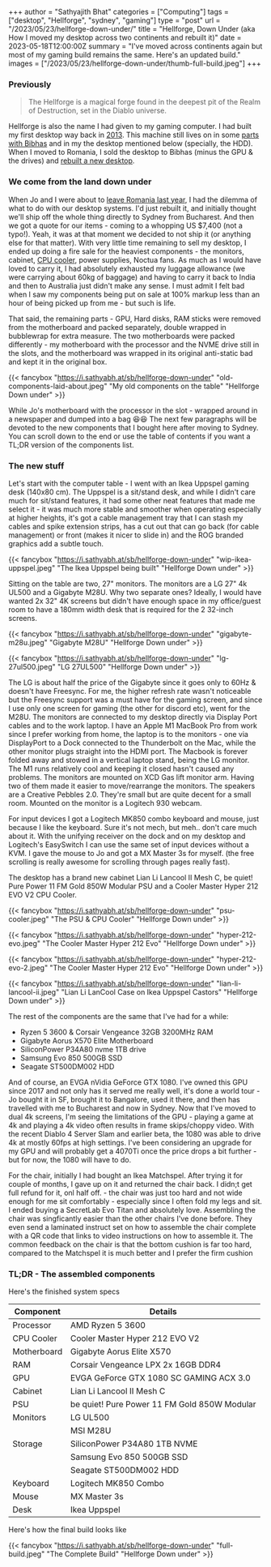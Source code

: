 +++
author = "Sathyajith Bhat"
categories = ["Computing"]
tags = ["desktop", "Hellforge", "sydney", "gaming"]
type = "post"
url = "/2023/05/23/hellforge-down-under/"
title = "Hellforge, Down Under (aka How I moved my desktop across two continents and rebuilt it)"
date = 2023-05-18T12:00:00Z
summary = "I've moved across continents again but most of my gaming build remains the same. Here's an updated build."
images = ["/2023/05/23/hellforge-down-under/thumb-full-build.jpeg"]
+++


### Previously

> The Hellforge is a magical forge found in the deepest pit of the Realm of Destruction, set in the Diablo universe.

Hellforge is also the name I had given to my gaming computer. I had built my first desktop way back in [2013](/2013/08/01/hellforge-my-desktop-after-a-long-time/). This machine still lives on in some [parts with Bibhas](https://bibhasdn.com/my-desktop/) and in my the desktop mentioned below (specially, the HDD). When I moved to Romania, I sold the desktop to Bibhas (minus the GPU & the drives) and [rebuilt a new desktop](/2020/01/19/hellforge-remastered-home-desktop/).

### We come from the land down under

When Jo and I were about to [leave Romania last year](/2022/06/22/thank-you-adobe), I had the dilemma of what to do with our desktop systems. I'd just rebuilt it, and initially thought we'll ship off the whole thing directly to Sydney from Bucharest. And then we got a quote for our items - coming to a whopping US $7,400 (not a typo!). Yeah, it was at that moment we decided to not ship it (or anything else for that matter). With very little time remaining to sell my desktop, I ended up doing a fire sale for the heaviest components - the monitors, cabinet, [CPU cooler](/2021/03/20/replacing-ryzen-3600-cooler-id-cooling-se-224-xt/), power supplies, Noctua fans. As much as I would have loved to carry it, I had absolutely exhausted my luggage allowance (we were carrying about 60kg of baggage) and having to carry it back to India and then to Australia just didn't make any sense. I must admit I felt bad when I saw my components being put on sale at 100% markup less than an hour of being picked up from me - but such is life.

That said, the remaining parts - GPU, Hard disks, RAM sticks were removed from the motherboard and packed separately, double wrapped in bubblewrap for extra measure. The two motherboards were packed differently - my motherboard with the processor and the NVME drive still in the slots, and the motherboard was wrapped in its original anti-static bad and kept it in the original box. 

{{< fancybox "https://i.sathyabh.at/sb/hellforge-down-under" "old-components-laid-about.jpeg" "My old components on the table" "Hellforge Down under" >}}

While Jo's motherboard with the processor in the slot - wrapped around in a newspaper and dumped into a bag 😆😆 The next few paragraphs will be devoted to the new components that I bought here after moving to Sydney. You can scroll down to the end or use the table of contents if you want a TL;DR version of the components list.

### The new stuff

Let's start with the computer table - I went with an Ikea Uppspel gaming desk (140x80 cm). The Uppspel is a sit/stand desk, and while I didn't care much for sit/stand features, it had some other neat features that made me select it - it was much more stable and smoother when operating especially at higher heights, it's got a cable management tray that I can stash my cables and spike extension strips,  has a cut out that can go back (for cable management) or front (makes it nicer to slide in) and the ROG branded graphics add a subtle touch. 

{{< fancybox "https://i.sathyabh.at/sb/hellforge-down-under" "wip-ikea-uppspel.jpeg" "The Ikea Uppspel being built" "Hellforge Down under" >}}

Sitting on the table are two, 27" monitors. The monitors are a LG 27" 4k UL500 and a Gigabyte M28U. Why two separate ones? Ideally, I would have wanted 2x 32" 4K screens but didn't have enough space in my office/guest room to have a 180mm width desk that is required for the 2 32-inch screens. 

{{< fancybox "https://i.sathyabh.at/sb/hellforge-down-under" "gigabyte-m28u.jpeg" "Gigabyte M28U" "Hellforge Down under" >}}

{{< fancybox "https://i.sathyabh.at/sb/hellforge-down-under" "lg-27ul500.jpeg" "LG 27UL500" "Hellforge Down under" >}}


The LG is about half the price of the Gigabyte since it goes only to 60Hz & doesn't have Freesync. For me, the higher refresh rate wasn't noticeable but the Freesync support was a must have for the gaming screen, and since I use only one screen for gaming (the other for discord etc), went for the M28U. The monitors are connected to my desktop directly via Display Port cables and to the work laptop. I have an Apple M1 MacBook Pro from work since I prefer working from home, the laptop is to the monitors - one via DisplayPort to a Dock connected to the Thunderbolt on the Mac, while the other monitor plugs straight into the HDMI port.  The Macbook is forever folded away and stowed in a vertical laptop stand, being the LG monitor. The M1 runs relatively cool and keeping it closed hasn't caused any problems. The monitors are mounted on XCD Gas lift monitor arm. Having two of them made it easier to move/rearrange the monitors. The speakers are a Creative Pebbles 2.0. They're small but are quite decent for a small room. Mounted on the monitor is a Logitech 930 webcam. 

For input devices I got a Logitech MK850 combo keyboard and mouse, just because I like the keyboard. Sure it's not mech, but meh.. don't care much about it. With the unifying receiver on the dock and on my desktop and Logitech's EasySwitch I can use the same set of input devices without a KVM. I gave the mouse to Jo and got a MX Master 3s for myself. (the free scrolling is really awesome for scrolling through pages really fast).

The desktop has a brand new cabinet Lian Li Lancool II Mesh C, be quiet! Pure Power 11 FM Gold 850W Modular PSU and a Cooler Master Hyper 212 EVO V2 CPU Cooler.

{{< fancybox "https://i.sathyabh.at/sb/hellforge-down-under" "psu-cooler.jpeg" "The PSU & CPU Cooler" "Hellforge Down under" >}}

{{< fancybox "https://i.sathyabh.at/sb/hellforge-down-under" "hyper-212-evo.jpeg" "The Cooler Master Hyper 212 Evo" "Hellforge Down under" >}}

{{< fancybox "https://i.sathyabh.at/sb/hellforge-down-under" "hyper-212-evo-2.jpeg" "The Cooler Master Hyper 212 Evo" "Hellforge Down under" >}}

{{< fancybox "https://i.sathyabh.at/sb/hellforge-down-under" "lian-li-lancool-ii.jpeg" "Lian Li LanCool Case on Ikea Uppspel Castors" "Hellforge Down under" >}}

The rest of the components are the same that I've had for a while:

* Ryzen 5 3600 & Corsair Vengeance 32GB 3200MHz RAM
* Gigabyte Aorus X570 Elite Motherboard
* SiliconPower P34A80 nvme 1TB drive
* Samsung Evo 850 500GB SSD
* Seagate ST500DM002 HDD

And of course, an EVGA nVidia GeForce GTX 1080. I've owned this GPU since 2017 and not only has it served me really well, it's done a world tour - Jo bought it in SF, brought it to Bangalore, used it there, and then has travelled with me to Bucharest and now in Sydney. Now that I've moved to dual 4k screens, I'm seeing the limitations of the GPU - playing a game at 4k and playing a 4k video often results in frame skips/choppy video. With the recent Diablo 4 Server Slam and earlier beta, the 1080 was able to drive 4k at mostly 60fps at high settings. I've been considering an upgrade for my GPU and will probably get a 4070Ti once the price drops a bit further - but for now, the 1080 will have to do. 

For the chair, initially I had bought an Ikea Matchspel. After trying it for couple of months, I gave up on it and returned the chair back. I didn;t get full refund for it, onl half off. - the chair was just too hard and not wide enough for me sit comfortably - especially since I often fold my legs and sit. I ended buying a SecretLab Evo Titan and absolutely love. Assembling the chair was singficantly easier than the other chairs I've done before. They even send a laminated instruct set on how to assemble the chair complete with a QR code that links to video instructions on how to assemble it. The common feedback on the chair is that the bottom cushion is far too hard, compared to the Matchspel it is much better and I prefer the firm cushion 

### TL;DR - The assembled components

Here's the finished system specs

| Component   | Details
| ----------- | -------------------------------------------- |
| Processor   | AMD Ryzen 5 3600                             |
| CPU Cooler  | Cooler Master Hyper 212 EVO V2               |
| Motherboard | Gigabyte Aorus Elite X570                    |
| RAM         | Corsair Vengeance LPX 2x 16GB DDR4           |
| GPU         | EVGA GeForce GTX 1080 SC GAMING ACX 3.0      |
| Cabinet     | Lian Li Lancool II Mesh C                    |
| PSU         | be quiet! Pure Power 11 FM Gold 850W Modular |
| Monitors    | LG UL500                                     |
|             | MSI M28U                                     |
| Storage     | SiliconPower P34A80 1TB NVME                 |
|             | Samsung Evo 850 500GB SSD                    |
|             | Seagate ST500DM002 HDD                       |
| Keyboard    | Logitech MK850 Combo                         |
| Mouse       | MX Master 3s                                 |
| Desk        | Ikea Uppspel                                 |

Here's how the final build looks like

{{< fancybox "https://i.sathyabh.at/sb/hellforge-down-under" "full-build.jpeg" "The Complete Build" "Hellforge Down under" >}}